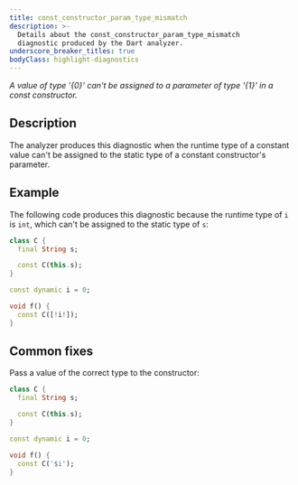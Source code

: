 ```yaml
---
title: const_constructor_param_type_mismatch
description: >-
  Details about the const_constructor_param_type_mismatch
  diagnostic produced by the Dart analyzer.
underscore_breaker_titles: true
bodyClass: highlight-diagnostics
---
```


_A value of type '{0}' can't be assigned to a parameter of type '{1}' in a const
constructor._

## Description

The analyzer produces this diagnostic when the runtime type of a constant
value can't be assigned to the static type of a constant constructor's
parameter.

## Example

The following code produces this diagnostic because the runtime type of `i`
is `int`, which can't be assigned to the static type of `s`:

```dart
class C {
  final String s;

  const C(this.s);
}

const dynamic i = 0;

void f() {
  const C([!i!]);
}
```

## Common fixes

Pass a value of the correct type to the constructor:

```dart
class C {
  final String s;

  const C(this.s);
}

const dynamic i = 0;

void f() {
  const C('$i');
}
```
